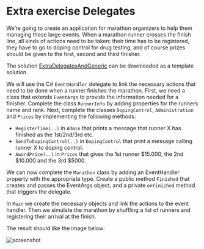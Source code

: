 #  Extra exercise Delegates

We’re going to create an application for marathon organizers to help them managing these large events. When a marathon runner crosses the finish line, all kinds of actions need to be taken: their time has to be registered, they have to go to doping control for drug testing, and of course prizes should be given to the first, second and third finisher.

The solution [ExtraDelegatesAndGeneric](../ExtraDelegatesAndGenerics) can be downloaded as a template solution.

We will use the C# `EventHandler` delegate to link the necessary actions that need to be done when a runner finishes the marathon. 
First, we need a class that extends `EventArgs` to provide the information needed for a finisher. Complete the class `RunnerInfo` by adding properties for the runners name and rank.
Next, complete the classes `DopingControl`, `Administration` and `Prices` by implementing the following methods:
*	`RegisterTime(..)` in `Admin` that prints a message that runner X has finished as the 1st/2nd/3rd etc.
* `SendToDopingControl(..)` in `DopingControl` that print a message calling runner X to doping control.
*	`AwardPrice(..)` in `Prices` that gives the 1st runner $15.000, the 2nd $10.000 and the 3rd $5000. 

We can now complete the `Marathon` class by adding an EventHandler property with the appropriate type. Create a public method `Finished` that creates and passes the EventArgs object,  and a private `onFinished` method that triggers the delegate.

In `Main` we create the necessary objects and link the actions to the event handler. Then we simulate the marathon by shuffling a list of runners and registering their arrival at the finish. 

The result should like the image below:

![screenshot](https://github.com/Windesheim-HBO-ICT/CS1/blob/master/ExtraDelegatesAndGenerics/screenshot.png "screenshot")
